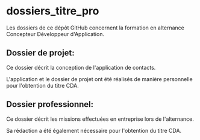 # dossiers_titre_pro

Les dossiers de ce dépôt GitHub concernent la formation en alternance Concepteur Développeur d'Application.

Dossier de projet: 
------------------
Ce dossier décrit la conception de l'application de contacts.

L'application et le dossier de projet ont été réalisés de manière personnelle pour l'obtention du titre CDA.


Dossier professionnel: 
----------------------
Ce dossier décrit les missions effectuées en entreprise lors de l'alternance.

Sa rédaction a été également nécessaire pour l'obtention du titre CDA.

